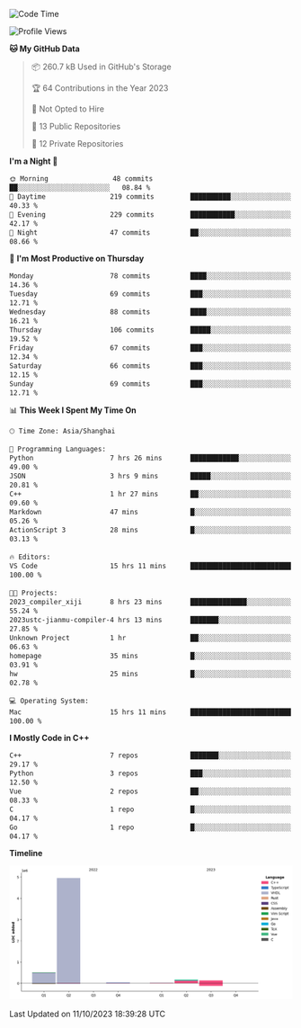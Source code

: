 <!--START_SECTION:waka-->
![Code Time](http://img.shields.io/badge/Code%20Time-227%20hrs%2038%20mins-blue)

![Profile Views](http://img.shields.io/badge/Profile%20Views-0-blue)

**🐱 My GitHub Data** 

> 📦 260.7 kB Used in GitHub's Storage 
 > 
> 🏆 64 Contributions in the Year 2023
 > 
> 🚫 Not Opted to Hire
 > 
> 📜 13 Public Repositories 
 > 
> 🔑 12 Private Repositories 
 > 
**I'm a Night 🦉** 

```text
🌞 Morning                48 commits          ██░░░░░░░░░░░░░░░░░░░░░░░   08.84 % 
🌆 Daytime                219 commits         ██████████░░░░░░░░░░░░░░░   40.33 % 
🌃 Evening                229 commits         ███████████░░░░░░░░░░░░░░   42.17 % 
🌙 Night                  47 commits          ██░░░░░░░░░░░░░░░░░░░░░░░   08.66 % 
```
📅 **I'm Most Productive on Thursday** 

```text
Monday                   78 commits          ████░░░░░░░░░░░░░░░░░░░░░   14.36 % 
Tuesday                  69 commits          ███░░░░░░░░░░░░░░░░░░░░░░   12.71 % 
Wednesday                88 commits          ████░░░░░░░░░░░░░░░░░░░░░   16.21 % 
Thursday                 106 commits         █████░░░░░░░░░░░░░░░░░░░░   19.52 % 
Friday                   67 commits          ███░░░░░░░░░░░░░░░░░░░░░░   12.34 % 
Saturday                 66 commits          ███░░░░░░░░░░░░░░░░░░░░░░   12.15 % 
Sunday                   69 commits          ███░░░░░░░░░░░░░░░░░░░░░░   12.71 % 
```


📊 **This Week I Spent My Time On** 

```text
🕑︎ Time Zone: Asia/Shanghai

💬 Programming Languages: 
Python                   7 hrs 26 mins       ████████████░░░░░░░░░░░░░   49.00 % 
JSON                     3 hrs 9 mins        █████░░░░░░░░░░░░░░░░░░░░   20.81 % 
C++                      1 hr 27 mins        ██░░░░░░░░░░░░░░░░░░░░░░░   09.60 % 
Markdown                 47 mins             █░░░░░░░░░░░░░░░░░░░░░░░░   05.26 % 
ActionScript 3           28 mins             █░░░░░░░░░░░░░░░░░░░░░░░░   03.13 % 

🔥 Editors: 
VS Code                  15 hrs 11 mins      █████████████████████████   100.00 % 

🐱‍💻 Projects: 
2023_compiler_xiji       8 hrs 23 mins       ██████████████░░░░░░░░░░░   55.24 % 
2023ustc-jianmu-compiler-4 hrs 13 mins       ███████░░░░░░░░░░░░░░░░░░   27.85 % 
Unknown Project          1 hr                ██░░░░░░░░░░░░░░░░░░░░░░░   06.63 % 
homepage                 35 mins             █░░░░░░░░░░░░░░░░░░░░░░░░   03.91 % 
hw                       25 mins             █░░░░░░░░░░░░░░░░░░░░░░░░   02.78 % 

💻 Operating System: 
Mac                      15 hrs 11 mins      █████████████████████████   100.00 % 
```

**I Mostly Code in C++** 

```text
C++                      7 repos             ███████░░░░░░░░░░░░░░░░░░   29.17 % 
Python                   3 repos             ███░░░░░░░░░░░░░░░░░░░░░░   12.50 % 
Vue                      2 repos             ██░░░░░░░░░░░░░░░░░░░░░░░   08.33 % 
C                        1 repo              █░░░░░░░░░░░░░░░░░░░░░░░░   04.17 % 
Go                       1 repo              █░░░░░░░░░░░░░░░░░░░░░░░░   04.17 % 
```



**Timeline**

![Lines of Code chart](https://raw.githubusercontent.com/xkz0777/xkz0777/master/assets/bar_graph.png)


 Last Updated on 11/10/2023 18:39:28 UTC
<!--END_SECTION:waka-->
